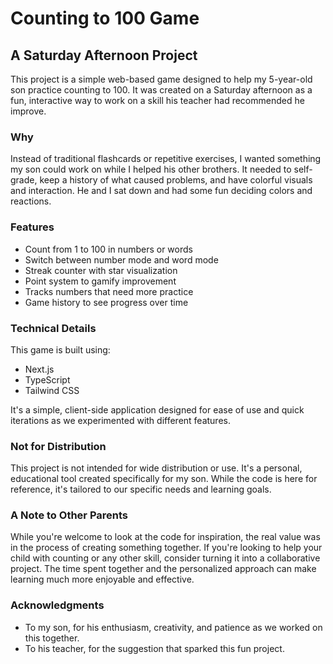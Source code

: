# Counting to 100 Game

## A Saturday Afternoon Project

This project is a simple web-based game designed to help my 5-year-old son practice counting to 100. It was created on a Saturday afternoon as a fun, interactive way to work on a skill his teacher had recommended he improve.

### Why

Instead of traditional flashcards or repetitive exercises, I wanted something my son could work on while I helped his other brothers.  It needed to self-grade, keep a history of what caused problems, and have colorful visuals and interaction. He and I sat down and had some fun deciding colors and reactions.

### Features

- Count from 1 to 100 in numbers or words
- Switch between number mode and word mode
- Streak counter with star visualization
- Point system to gamify improvement
- Tracks numbers that need more practice
- Game history to see progress over time

### Technical Details

This game is built using:
- Next.js
- TypeScript
- Tailwind CSS

It's a simple, client-side application designed for ease of use and quick iterations as we experimented with different features.

### Not for Distribution

This project is not intended for wide distribution or use. It's a personal, educational tool created specifically for my son. While the code is here for reference, it's tailored to our specific needs and learning goals.

### A Note to Other Parents

While you're welcome to look at the code for inspiration, the real value was in the process of creating something together. If you're looking to help your child with counting or any other skill, consider turning it into a collaborative project. The time spent together and the personalized approach can make learning much more enjoyable and effective.

### Acknowledgments

- To my son, for his enthusiasm, creativity, and patience as we worked on this together.
- To his teacher, for the suggestion that sparked this fun project.